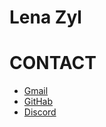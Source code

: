 # Lena Zyl
# CONTACT
* [Gmail](http://Lenamako@gmail.com)
* [GitHab](https://github.com/HellenSov/)
* [Discord](https://discord.com/users/lienrel#4961)